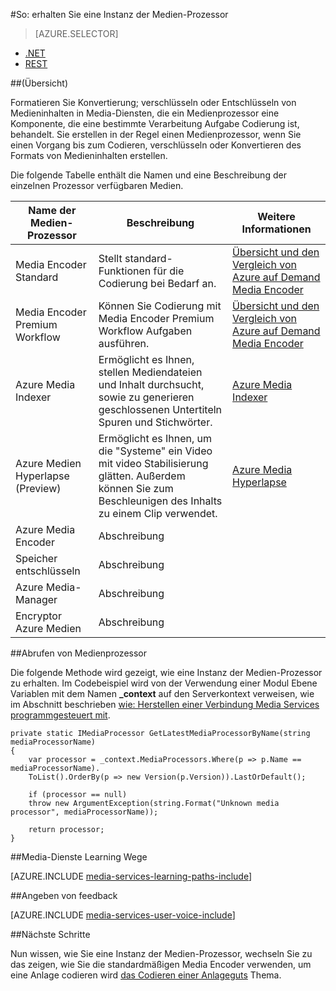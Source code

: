 <properties 
    pageTitle="So erstellen Sie einen Media-Prozessor | Microsoft Azure" 
    description="Informationen Sie zum Erstellen einer Medien Prozessorkomponente zum Codieren, Format zu konvertieren, verschlüsseln oder Entschlüsseln von Medieninhalten für Azure Media-Dienste. Codebeispielen in c# geschrieben sind, und verwenden den Media Services SDK für .NET." 
    services="media-services" 
    documentationCenter="" 
    authors="juliako" 
    manager="erikre" 
    editor=""/>

<tags 
    ms.service="media-services" 
    ms.workload="media" 
    ms.tgt_pltfrm="na" 
    ms.devlang="na" 
    ms.topic="article" 
    ms.date="09/26/2016" 
    ms.author="juliako"/>


#<a name="how-to-get-a-media-processor-instance"></a>So: erhalten Sie eine Instanz der Medien-Prozessor

> [AZURE.SELECTOR]
- [.NET](media-services-get-media-processor.md)
- [REST](media-services-rest-get-media-processor.md)


##<a name="overview"></a>(Übersicht)

Formatieren Sie Konvertierung; verschlüsseln oder Entschlüsseln von Medieninhalten in Media-Diensten, die ein Medienprozessor eine Komponente, die eine bestimmte Verarbeitung Aufgabe Codierung ist, behandelt. Sie erstellen in der Regel einen Medienprozessor, wenn Sie einen Vorgang bis zum Codieren, verschlüsseln oder Konvertieren des Formats von Medieninhalten erstellen.

Die folgende Tabelle enthält die Namen und eine Beschreibung der einzelnen Prozessor verfügbaren Medien.

Name der Medien-Prozessor|Beschreibung|Weitere Informationen
---|---|---
Media Encoder Standard|Stellt standard-Funktionen für die Codierung bei Bedarf an. |[Übersicht und den Vergleich von Azure auf Demand Media Encoder](media-services-encode-asset.md)
Media Encoder Premium Workflow|Können Sie Codierung mit Media Encoder Premium Workflow Aufgaben ausführen.|[Übersicht und den Vergleich von Azure auf Demand Media Encoder](media-services-encode-asset.md)
Azure Media Indexer| Ermöglicht es Ihnen, stellen Mediendateien und Inhalt durchsucht, sowie zu generieren geschlossenen Untertiteln Spuren und Stichwörter.|[Azure Media Indexer](media-services-index-content.md)
Azure Medien Hyperlapse (Preview)|Ermöglicht es Ihnen, um die "Systeme" ein Video mit video Stabilisierung glätten. Außerdem können Sie zum Beschleunigen des Inhalts zu einem Clip verwendet.|[Azure Media Hyperlapse](media-services-hyperlapse-content.md)
Azure Media Encoder|Abschreibung
Speicher entschlüsseln| Abschreibung|
Azure Media-Manager|Abschreibung|
Encryptor Azure Medien|Abschreibung|

##<a name="get-media-processor"></a>Abrufen von Medienprozessor

Die folgende Methode wird gezeigt, wie eine Instanz der Medien-Prozessor zu erhalten. Im Codebeispiel wird von der Verwendung einer Modul Ebene Variablen mit dem Namen **_context** auf den Serverkontext verweisen, wie im Abschnitt beschrieben [wie: Herstellen einer Verbindung Media Services programmgesteuert mit](media-services-dotnet-connect-programmatically.md).

    private static IMediaProcessor GetLatestMediaProcessorByName(string mediaProcessorName)
    {
        var processor = _context.MediaProcessors.Where(p => p.Name == mediaProcessorName).
        ToList().OrderBy(p => new Version(p.Version)).LastOrDefault();
        
        if (processor == null)
        throw new ArgumentException(string.Format("Unknown media processor", mediaProcessorName));
        
        return processor;
    }


##<a name="media-services-learning-paths"></a>Media-Dienste Learning Wege

[AZURE.INCLUDE [media-services-learning-paths-include](../../includes/media-services-learning-paths-include.md)]

##<a name="provide-feedback"></a>Angeben von feedback

[AZURE.INCLUDE [media-services-user-voice-include](../../includes/media-services-user-voice-include.md)]

##<a name="next-steps"></a>Nächste Schritte

Nun wissen, wie Sie eine Instanz der Medien-Prozessor, wechseln Sie zu das zeigen, wie Sie die standardmäßigen Media Encoder verwenden, um eine Anlage codieren wird [das Codieren einer Anlageguts](media-services-dotnet-encode-with-media-encoder-standard.md) Thema.


